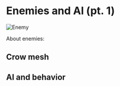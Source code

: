 # Enemies and AI (pt. 1)

![Enemy](/img/post5.PNG)

About enemies:

## Crow mesh

## AI and behavior